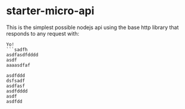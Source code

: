 # starter-micro-api

This is the simplest possible nodejs api using the base http library that responds to any request with:   
```ddd
Yo! 
```sadfh
asdfasdfdddd
asdf
aaaasdfaf

asdfddd
dsfsadf
asdfasf
asdfdddd
asdf
asdfdd
